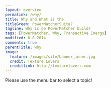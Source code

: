 ```yaml
---
layout: overview
permalink: /why/
title: Why and What is the 
titleGreen: PowerMatcherSuite?
tagline: Why is de PowerMatcher build?
tags: [PowerMatcher, Why, Transactive Energy]
modified: 8-8-2014
comments: true
parentTitle: why
image:
  feature: /images/site/banner_inner.jpg
  credit: Texture Lovers
  creditlink: http://texturelovers.com
---
```


Please use the menu bar to select a topic!
